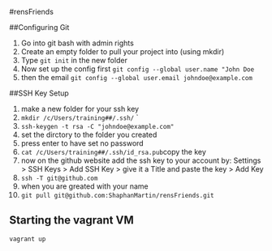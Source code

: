 #rensFriends

##Configuring Git

1. Go into git bash with admin rights 
2. Create an empty folder to pull your project into (using mkdir)
3. Type `git init` in the new folder
4. Now set up the config first `git config --global user.name "John Doe`
5. then the email `git config --global user.email johndoe@example.com`

##SSH Key Setup

1. make a new folder for your ssh key
2. `mkdir /c/Users/training##/.ssh/`  `
3. `ssh-keygen -t rsa -C "johndoe@example.com"`
4.  set the dirctory to the folder you created
5.  press enter to have set no password
6. `cat /c/Users/training##/.ssh/id_rsa.pub`copy the key
7.  now on the github website add the ssh key to your account by: 
    Settings > SSH Keys > Add SSH Key > give it a Title and paste the key > Add Key
8.  `ssh -T git@github.com`
9.  when you are greated with your name
10. `git pull git@github.com:ShaphanMartin/rensFriends.git`

## Starting the vagrant VM
`vagrant up`

